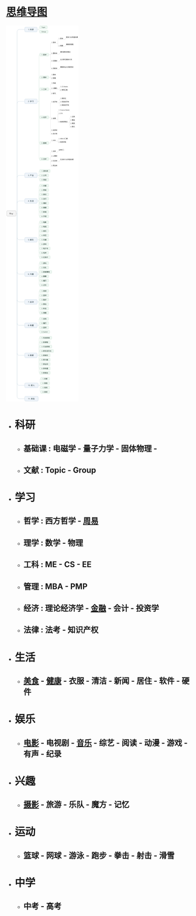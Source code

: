 # [思维导图](mindmap.jpeg)
![1](mindmap.jpeg)

* # 科研
   * ## 基础课 : 电磁学 - 量子力学 - 固体物理 -    
   * ## 文献 : Topic - Group
* # 学习
   * ## 哲学 : 西方哲学 - [周易](https://roy2313.github.io/bookofchanges/)   
   * ## 理学 : 数学 - 物理
   * ## 工科 : ME - CS - EE
   * ## 管理 : MBA - PMP
   * ## 经济 : 理论经济学 - [金融](https://roy2313.github.io/finance/) - 会计 - 投资学 
   * ## 法律 : 法考 - 知识产权
* # 生活
   * ## [美食](https://roy2313.github.io/food/) - [健康](https://roy2313.github.io/health/) - 衣服 - 清洁 - 新闻 - 居住 - 软件 - 硬件
* # 娱乐
   * ## [电影](https://roy2313.github.io/movie/) - 电视剧 - [音乐](https://roy2313.github.io/music/) - 综艺 - 阅读 - 动漫 - 游戏 - 有声 - 纪录
* # 兴趣
   * ## [摄影](https://roy2313.github.io/rvoct2020/) - 旅游 - 乐队 - 魔方 - 记忆
* # 运动
   * ## 篮球 - 网球 - 游泳 - 跑步 - 拳击 - 射击 - 滑雪
* # 中学
   * ## 中考 - 高考
